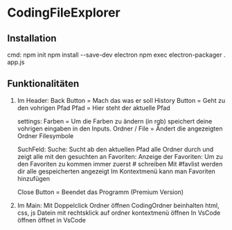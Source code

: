 # CodingFileExplorer

## Installation

cmd:    npm init 
        npm install --save-dev electron
        npm exec electron-packager . app.js



## Funktionalitäten
    
1. Im Header: 
    Back Button = Mach das was er soll
    History Button = Geht zu den vohrigen Pfad
    Pfad = Hier steht der aktuelle Pfad

    settings:
    Farben = Um die Farben zu ändern (in rgb) speichert deine vohrigen eingaben in den Inputs.
    Ordner / File = Ändert die angezeigten Ordner Filesymbole

    SuchFeld:
        Suche: Sucht ab den aktuellen Pfad alle Ordner durch und zeigt alle mit den gesuchten an
        Favoriten:
            Anzeige der Favoriten: Um zu den Favoriten zu kommen immer zuerst # schreiben
            Mit #favlist werden dir alle gespeicherten angezeigt
            Im Kontextmenü kann man Favoriten hinzufügen
            
    Close Button = Beendet das Programm (Premium Version)

2. Im Main:
        Mit Doppelclick Ordner öffnen
        CodingOrdner beinhalten html, css, js Datein
        mit rechtsklick auf ordner kontextmenü öffnen
            In VsCode öffnen öffnet in VsCode
            

